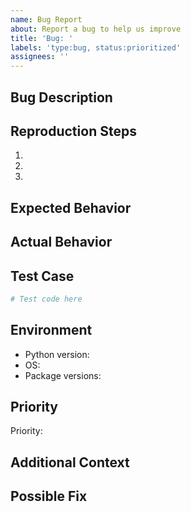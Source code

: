 ```yaml
---
name: Bug Report
about: Report a bug to help us improve
title: 'Bug: '
labels: 'type:bug, status:prioritized'
assignees: ''
---
```


## Bug Description
<!-- A clear and concise description of what the bug is -->

## Reproduction Steps
<!-- Steps to reproduce the behavior -->
1. 
2. 
3. 

## Expected Behavior
<!-- A clear and concise description of what you expected to happen -->

## Actual Behavior
<!-- What actually happened -->

## Test Case
<!-- Describe a test case that would catch this bug -->
```python
# Test code here
```

## Environment
<!-- Please complete the following information -->
- Python version: 
- OS: 
- Package versions:

## Priority
<!-- How critical is this bug (1-highest to 10-lowest) -->
Priority: 

## Additional Context
<!-- Add any other context about the problem here -->

## Possible Fix
<!-- If you have ideas on how to fix this bug, describe them here -->
